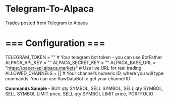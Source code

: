 # Telegram-To-Alpaca
Trades posted from Telegram to Alpaca

# === Configuration ===
TELEGRAM_TOKEN    = "" # Your telegram bot token - you can use BotFather
ALPACA_API_KEY    = "" 
ALPACA_SECRET_KEY = ""
ALPACA_BASE_URL   = "https://paper-api.alpaca.markets" # Use live URL for real trading
ALLOWED_CHANNELS  = []  # Your channel’s numeric ID, where you will type commands. You can use RawDataBot to get your channel ID

**Commands Sample -**
       BUY qty SYMBOL,
       SELL SYMBOL,
       SELL qty SYMBOL,
       SELL SYMBOL LIMIT price,
       SELL qty SYMBOL LIMIT price,
       PORTFOLIO
